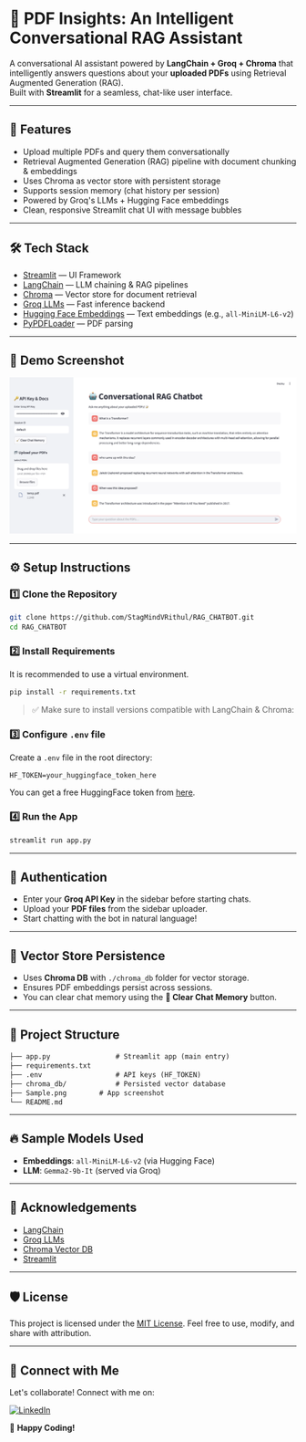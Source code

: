 
# 🤖 PDF Insights: An Intelligent Conversational RAG Assistant

A conversational AI assistant powered by **LangChain + Groq + Chroma** that intelligently answers questions about your **uploaded PDFs** using Retrieval Augmented Generation (RAG).  
Built with **Streamlit** for a seamless, chat-like user interface.

---

## 🚀 Features

- Upload multiple PDFs and query them conversationally
- Retrieval Augmented Generation (RAG) pipeline with document chunking & embeddings
- Uses Chroma as vector store with persistent storage
- Supports session memory (chat history per session)
- Powered by Groq's LLMs + Hugging Face embeddings
- Clean, responsive Streamlit chat UI with message bubbles

---

## 🛠️ Tech Stack

- [Streamlit](https://streamlit.io/) — UI Framework
- [LangChain](https://www.langchain.com/) — LLM chaining & RAG pipelines
- [Chroma](https://docs.trychroma.com/) — Vector store for document retrieval
- [Groq LLMs](https://console.groq.com/) — Fast inference backend
- [Hugging Face Embeddings](https://huggingface.co/) — Text embeddings (e.g., `all-MiniLM-L6-v2`)
- [PyPDFLoader](https://python.langchain.com/docs/modules/data_connection/document_loaders/pdf) — PDF parsing

---

## 📸 Demo Screenshot

<p align="center">
  <img src="Sample.png" alt="Conversational RAG Chatbot Screenshot" width="800"/>
</p>

---

## ⚙️ Setup Instructions

### 1️⃣ Clone the Repository
```bash
git clone https://github.com/StagMindVRithul/RAG_CHATBOT.git
cd RAG_CHATBOT
```

### 2️⃣ Install Requirements
It is recommended to use a virtual environment.

```bash
pip install -r requirements.txt
```

> ✅ Make sure to install versions compatible with LangChain & Chroma:

### 3️⃣ Configure `.env` file

Create a `.env` file in the root directory:

```dotenv
HF_TOKEN=your_huggingface_token_here
```

You can get a free HuggingFace token from [here](https://huggingface.co/settings/tokens).

### 4️⃣ Run the App
```bash
streamlit run app.py
```

---

## 🔑 Authentication

- Enter your **Groq API Key** in the sidebar before starting chats.
- Upload your **PDF files** from the sidebar uploader.
- Start chatting with the bot in natural language!

---

## 💾 Vector Store Persistence

- Uses **Chroma DB** with `./chroma_db` folder for vector storage.
- Ensures PDF embeddings persist across sessions.
- You can clear chat memory using the **🧹 Clear Chat Memory** button.

---

## 📂 Project Structure

```
├── app.py                # Streamlit app (main entry)
├── requirements.txt
├── .env                  # API keys (HF_TOKEN)
├── chroma_db/            # Persisted vector database
├── Sample.png        # App screenshot
└── README.md
```

---

## 🔥 Sample Models Used

- **Embeddings**: `all-MiniLM-L6-v2` (via Hugging Face)
- **LLM**: `Gemma2-9b-It` (served via Groq)

---

## 🙏 Acknowledgements

- [LangChain](https://www.langchain.com/)
- [Groq LLMs](https://groq.com/)
- [Chroma Vector DB](https://trychroma.com/)
- [Streamlit](https://streamlit.io/)

---

## 🛡️ License

This project is licensed under the [MIT License](LICENSE). Feel free to use, modify, and share with attribution.

---
## 📢 Connect with Me

Let's collaborate! Connect with me on:

[![LinkedIn](https://img.shields.io/badge/LinkedIn-0077B5?style=for-the-badge&logo=linkedin&logoColor=white)](https://www.linkedin.com/in/v-rithul-06b5632b6/)  

🚀 **Happy Coding!**

